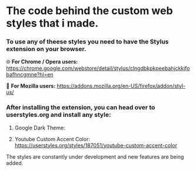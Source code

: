 # The code behind the custom web styles that i made.

### To use any of theese styles you need to have the Stylus extension on your browser.

:globe_with_meridians: **For Chrome / Opera users:** https://chrome.google.com/webstore/detail/stylus/clngdbkpkpeebahjckkjfobafhncgmne?hl=en

:fox_face: **For Mozilla users:** https://addons.mozilla.org/en-US/firefox/addon/styl-us/

### After installing the extension, you can head over to userstyles.org and install any style:

1) Google Dark Theme:

2) Youtube Custom Accent Color: https://userstyles.org/styles/187051/youtube-custom-accent-color

The styles are constantly under development and new features are being added.

